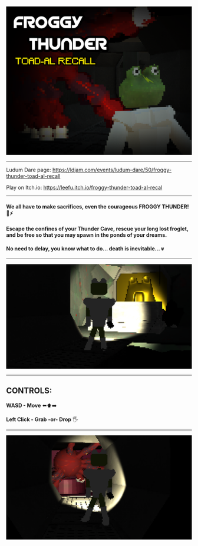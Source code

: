 ![Cover Image.png](Screenshots/img1.png)

------------------------------------------

Ludum Dare page: https://ldjam.com/events/ludum-dare/50/froggy-thunder-toad-al-recall

Play on Itch.io: https://leefu.itch.io/froggy-thunder-toad-al-recal

------------------------------------------

#### We all have to make sacrifices, even the courageous FROGGY THUNDER! 🐸⚡

#### Escape the confines of your Thunder Cave, rescue your long lost froglet, and be free so that you may spawn in the ponds of your dreams.

#### No need to delay, you know what to do... death is inevitable... 💀

----------------------------------------

![ScreenShot_1.png](Screenshots/img2.png)

------------------------------------

## **CONTROLS:**

**WASD - Move** ⬅️⬆️➡️

**Left Click - Grab -or- Drop** 🖐

------------------------------------

![ScreenShot_2.png](Screenshots/img3.png)
